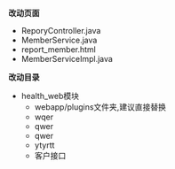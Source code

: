 **改动页面**

*  ReporyController.java
* MemberService.java
* report_member.html
*  MemberServiceImpl.java

**改动目录**

* health_web模块
  * webapp/plugins文件夹,建议直接替换
  * wqer
  * qwer
  * qwer
  * ytyrtt
  * 客户接口

